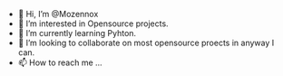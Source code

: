 - 👋 Hi, I’m @Mozennox
- 👀 I’m interested in Opensource projects.
- 🌱 I’m currently learning Pyhton.
- 💞️ I’m looking to collaborate on most opensource proects in anyway I can.
- 📫 How to reach me ...

<!---
Mozennox/Mozennox is a ✨ special ✨ repository because its `README.md` (this file) appears on your GitHub profile.
You can click the Preview link to take a look at your changes.
--->
